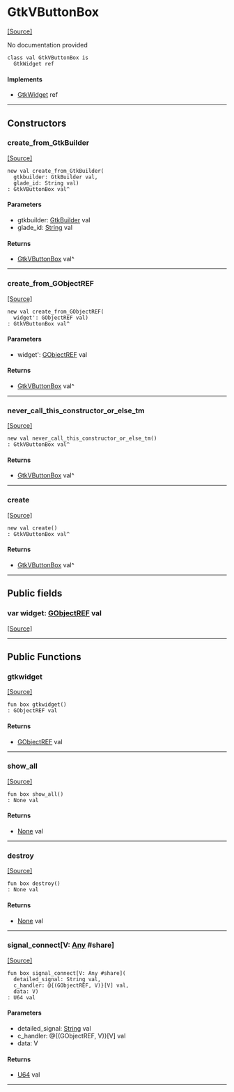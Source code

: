# GtkVButtonBox
<span class="source-link">[[Source]](src/gtk3/GtkVButtonBox.md#L6)</span>

No documentation provided


```pony
class val GtkVButtonBox is
  GtkWidget ref
```

#### Implements

* [GtkWidget](gtk3-GtkWidget.md) ref

---

## Constructors

### create_from_GtkBuilder
<span class="source-link">[[Source]](src/gtk3/GtkVButtonBox.md#L14)</span>


```pony
new val create_from_GtkBuilder(
  gtkbuilder: GtkBuilder val,
  glade_id: String val)
: GtkVButtonBox val^
```
#### Parameters

*   gtkbuilder: [GtkBuilder](gtk3-GtkBuilder.md) val
*   glade_id: [String](builtin-String.md) val

#### Returns

* [GtkVButtonBox](gtk3-GtkVButtonBox.md) val^

---

### create_from_GObjectREF
<span class="source-link">[[Source]](src/gtk3/GtkVButtonBox.md#L17)</span>


```pony
new val create_from_GObjectREF(
  widget': GObjectREF val)
: GtkVButtonBox val^
```
#### Parameters

*   widget': [GObjectREF](gtk3-..-gobject-GObjectREF.md) val

#### Returns

* [GtkVButtonBox](gtk3-GtkVButtonBox.md) val^

---

### never_call_this_constructor_or_else_tm
<span class="source-link">[[Source]](src/gtk3/GtkVButtonBox.md#L20)</span>


```pony
new val never_call_this_constructor_or_else_tm()
: GtkVButtonBox val^
```

#### Returns

* [GtkVButtonBox](gtk3-GtkVButtonBox.md) val^

---

### create
<span class="source-link">[[Source]](src/gtk3/GtkVButtonBox.md#L24)</span>


```pony
new val create()
: GtkVButtonBox val^
```

#### Returns

* [GtkVButtonBox](gtk3-GtkVButtonBox.md) val^

---

## Public fields

### var widget: [GObjectREF](gtk3-..-gobject-GObjectREF.md) val
<span class="source-link">[[Source]](src/gtk3/GtkVButtonBox.md#L10)</span>



---

## Public Functions

### gtkwidget
<span class="source-link">[[Source]](src/gtk3/GtkVButtonBox.md#L12)</span>


```pony
fun box gtkwidget()
: GObjectREF val
```

#### Returns

* [GObjectREF](gtk3-..-gobject-GObjectREF.md) val

---

### show_all
<span class="source-link">[[Source]](src/gtk3/GtkWidget.md#L4)</span>


```pony
fun box show_all()
: None val
```

#### Returns

* [None](builtin-None.md) val

---

### destroy
<span class="source-link">[[Source]](src/gtk3/GtkWidget.md#L7)</span>


```pony
fun box destroy()
: None val
```

#### Returns

* [None](builtin-None.md) val

---

### signal_connect\[V: [Any](builtin-Any.md) #share\]
<span class="source-link">[[Source]](src/gtk3/GtkWidget.md#L10)</span>


```pony
fun box signal_connect[V: Any #share](
  detailed_signal: String val,
  c_handler: @{(GObjectREF, V)}[V] val,
  data: V)
: U64 val
```
#### Parameters

*   detailed_signal: [String](builtin-String.md) val
*   c_handler: @{(GObjectREF, V)}[V] val
*   data: V

#### Returns

* [U64](builtin-U64.md) val

---


